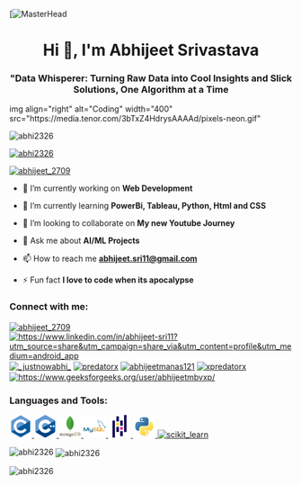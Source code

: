 [![MasterHead](https://user-images.githubusercontent.com/10498744/210012254-234538ff-d198-48aa-8964-37e6fd45d227.gif)
<h1 align="center">Hi 👋, I'm Abhijeet Srivastava</h1>
<h3 align="center">"Data Whisperer: Turning Raw Data into Cool Insights and Slick Solutions, One Algorithm at a Time</h3>
img align="right" alt="Coding" width="400" src="https://media.tenor.com/3bTxZ4HdrysAAAAd/pixels-neon.gif"

<p align="left"> <img src="https://komarev.com/ghpvc/?username=abhi2326&label=Profile%20views&color=0e75b6&style=flat" alt="abhi2326" /> </p>

<p align="left"> <a href="https://github.com/ryo-ma/github-profile-trophy"><img src="https://github-profile-trophy.vercel.app/?username=abhi2326" alt="abhi2326" /></a> </p>

<p align="left"> <a href="https://twitter.com/abhijeet_2709" target="blank"><img src="https://img.shields.io/twitter/follow/abhijeet_2709?logo=twitter&style=for-the-badge" alt="abhijeet_2709" /></a> </p>

- 🔭 I’m currently working on **Web Development**

- 🌱 I’m currently learning **PowerBi, Tableau, Python, Html and CSS**

- 👯 I’m looking to collaborate on **My new Youtube Journey**

- 💬 Ask me about **AI/ML Projects**

- 📫 How to reach me **abhijeet.sri11@gmail.com**

- ⚡ Fun fact **I love to code when its apocalypse**

<h3 align="left">Connect with me:</h3>
<p align="left">
<a href="https://twitter.com/abhijeet_2709" target="blank"><img align="center" src="https://raw.githubusercontent.com/rahuldkjain/github-profile-readme-generator/master/src/images/icons/Social/twitter.svg" alt="abhijeet_2709" height="30" width="40" /></a>
<a href="https://linkedin.com/in/https://www.linkedin.com/in/abhijeet-sri11?utm_source=share&utm_campaign=share_via&utm_content=profile&utm_medium=android_app" target="blank"><img align="center" src="https://raw.githubusercontent.com/rahuldkjain/github-profile-readme-generator/master/src/images/icons/Social/linked-in-alt.svg" alt="https://www.linkedin.com/in/abhijeet-sri11?utm_source=share&utm_campaign=share_via&utm_content=profile&utm_medium=android_app" height="30" width="40" /></a>
<a href="https://instagram.com/_justnowabhi_" target="blank"><img align="center" src="https://raw.githubusercontent.com/rahuldkjain/github-profile-readme-generator/master/src/images/icons/Social/instagram.svg" alt="_justnowabhi_" height="30" width="40" /></a>
<a href="https://www.codechef.com/users/predatorx" target="blank"><img align="center" src="https://cdn.jsdelivr.net/npm/simple-icons@3.1.0/icons/codechef.svg" alt="predatorx" height="30" width="40" /></a>
<a href="https://www.hackerrank.com/abhijeetmanas121" target="blank"><img align="center" src="https://raw.githubusercontent.com/rahuldkjain/github-profile-readme-generator/master/src/images/icons/Social/hackerrank.svg" alt="abhijeetmanas121" height="30" width="40" /></a>
<a href="https://www.leetcode.com/xpredatorx" target="blank"><img align="center" src="https://raw.githubusercontent.com/rahuldkjain/github-profile-readme-generator/master/src/images/icons/Social/leet-code.svg" alt="xpredatorx" height="30" width="40" /></a>
<a href="https://auth.geeksforgeeks.org/user/https://www.geeksforgeeks.org/user/abhijeetmbvxp/" target="blank"><img align="center" src="https://raw.githubusercontent.com/rahuldkjain/github-profile-readme-generator/master/src/images/icons/Social/geeks-for-geeks.svg" alt="https://www.geeksforgeeks.org/user/abhijeetmbvxp/" height="30" width="40" /></a>
</p>

<h3 align="left">Languages and Tools:</h3>
<p align="left"> <a href="https://www.cprogramming.com/" target="_blank" rel="noreferrer"> <img src="https://raw.githubusercontent.com/devicons/devicon/master/icons/c/c-original.svg" alt="c" width="40" height="40"/> </a> <a href="https://www.w3schools.com/cpp/" target="_blank" rel="noreferrer"> <img src="https://raw.githubusercontent.com/devicons/devicon/master/icons/cplusplus/cplusplus-original.svg" alt="cplusplus" width="40" height="40"/> </a> <a href="https://www.mongodb.com/" target="_blank" rel="noreferrer"> <img src="https://raw.githubusercontent.com/devicons/devicon/master/icons/mongodb/mongodb-original-wordmark.svg" alt="mongodb" width="40" height="40"/> </a> <a href="https://www.mysql.com/" target="_blank" rel="noreferrer"> <img src="https://raw.githubusercontent.com/devicons/devicon/master/icons/mysql/mysql-original-wordmark.svg" alt="mysql" width="40" height="40"/> </a> <a href="https://pandas.pydata.org/" target="_blank" rel="noreferrer"> <img src="https://raw.githubusercontent.com/devicons/devicon/2ae2a900d2f041da66e950e4d48052658d850630/icons/pandas/pandas-original.svg" alt="pandas" width="40" height="40"/> </a> <a href="https://www.python.org" target="_blank" rel="noreferrer"> <img src="https://raw.githubusercontent.com/devicons/devicon/master/icons/python/python-original.svg" alt="python" width="40" height="40"/> </a> <a href="https://scikit-learn.org/" target="_blank" rel="noreferrer"> <img src="https://upload.wikimedia.org/wikipedia/commons/0/05/Scikit_learn_logo_small.svg" alt="scikit_learn" width="40" height="40"/> </a> </p>

<p><img align="left" src="https://github-readme-stats.vercel.app/api/top-langs?username=abhi2326&show_icons=true&locale=en&layout=compact" alt="abhi2326" /></p>

<p>&nbsp;<img align="center" src="https://github-readme-stats.vercel.app/api?username=abhi2326&show_icons=true&locale=en" alt="abhi2326" /></p>

<p><img align="center" src="https://github-readme-streak-stats.herokuapp.com/?user=abhi2326&" alt="abhi2326" /></p>
